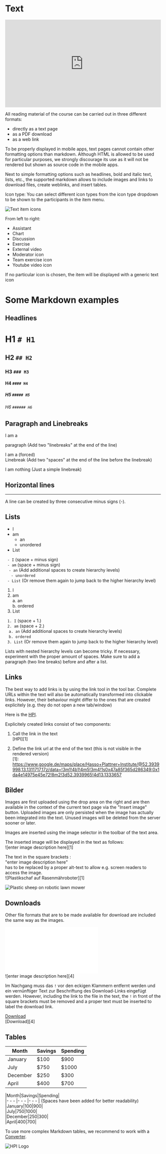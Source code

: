 # Text

<div style="padding:56.25% 0 0 0;position:relative;"><iframe src="https://player.vimeo.com/video/787824320?h=1f73c65841&amp;badge=0&amp;autopause=0&amp;player_id=0&amp;app_id=58479" frameborder="0" allow="autoplay; fullscreen; picture-in-picture" allowfullscreen style="position:absolute;top:0;left:0;width:100%;height:100%;" title="openHPI-guidelines-14-text"></iframe></div><script src="https://player.vimeo.com/api/player.js"></script>


All reading material of the course can be carried out in three different formats: 

 - directly as a text page
 - as a PDF download
 - as a web link

To be properly displayed in mobile apps, text pages cannot contain other formatting options than markdown.
Although HTML is allowed to be used for particular purposes, we strongly discourage its use as it will not be rendered but shown as source code in the mobile apps.
  
Next to simple formatting options such as headlines, bold and italic text, lists, etc., the supported markdown allows to include images and links to download files, create weblinks, and insert tables. 

Icon type:
You can select different icon types from the icon type dropdown to be shown to the participants in the item menu.

![Text item icons](../../../img/courseadministration/items/text_item_icons.png)

From left to right: 

- Assistant
- Chart
- Discussion
- Exercise
- External video
- Moderator icon
- Team exercise icon
- Youtube video icon

If no particular icon is chosen, the item will be displayed with a generic text icon


# Some Markdown examples

## Headlines

# H1  `# H1`

## H2 `## H2`

### H3 `### H3`

#### H4 `#### H4`

##### H5 `##### H5`

###### H6 `###### H6`

## Paragraph and Linebreaks

I am a 

paragraph (Add two "linebreaks" at the end of the line)

I am a (forced)  
Linebreak (Add two "spaces" at the end of the line before the linebreak)

I am 
nothing (Just a simple linebreak)

## Horizontal lines

---
A line can be created by three consecutive minus signs (-).

## Lists

 - I 
 - am 
    - an 
    - unordered
 - List 

` - I` (space + minus sign)  
` - am` (space + minus sign)  
&nbsp;&nbsp;&nbsp;`- an`  (Add additional spaces to create hierarchy levels)  
&nbsp;&nbsp;&nbsp;` - unordered`   
` - List` (Or remove them again to jump back to the higher hierarchy level) 

 

 1. I 
 2. am  
    a. an  
    b. ordered 
 3. List 

` 1. I` (space + 1.)  
` 2. am` (space + 2.)  
&nbsp;&nbsp;&nbsp;`a. an`  (Add additional spaces to create hierarchy levels)  
&nbsp;&nbsp;&nbsp;`b. ordered`   
` 3. List` (Or remove them again to jump back to the higher hierarchy level) 

Lists with nested hierarchy levels can become tricky. If necessary, experiment with the proper amount of spaces. Make sure to add a paragraph (two line breaks) before and after a list.

## Links

The best way to add links is by using the link tool in the tool bar.
Complete URLs within the text will also be automatically transformed into clickable links. However, their behaviour might differ to the ones that are created explicitely (e.g. they do not open a new tab/window)

Here is the [HPI][1].

Explicitely created links consist of two components:  

 1. Call the link in the text  
\[HPI\]\[1\]

 2. Define the link url at the end of the text (this is not visible in the rendered version)  
  \[1\]\: https://www.google.de/maps/place/Hasso+Plattner+Institute/@52.3939998,13.1311717,17z/data=!3m1!4b1!4m5!3m4!1s0x47a85f365d286349:0x1da4e14975e45e72!8m2!3d52.3939965!4d13.1333657


## Bilder

Images are first uploaded using the drop area on the right and are then available in the context of the current text page via the "Insert image" button. Uploaded images are only persisted when the image has actually been integrated into the text. Unused images will be deleted from the server sooner or later.

Images are inserted using the image selector in the toolbar of the text area.

The inserted image will be displayed in the text as follows:    
\!\[enter image description here]\[1]

The text in the square brackets :   
"enter image description here"  
has to be replaced by a proper alt-text to allow e.g. screen readers to access the image.  
\!\[Plastikschaf auf Rasenmähroboter]\[1]

![Plastic sheep on robotic lawn mower](../../../img/courseadministration/items/dolly.png)

## Downloads

Other file formats that are to be made available for download are included the same way as the images.

![enter image description here][4]   
\!\[enter image description here\]\[4]

Im Nachgang muss das `!` vor den eckigen Klammern entfernt werden und ein vernünftiger Text zur Beschriftung des Download-Links eingefügt werden.
However, including the link to the file in the text, the `!` in front of the square brackets must be removed and a proper text must be inserted to label the download link.

[Download][4]  
\[Download]\[4]


## Tables

|Month|Savings|Spending|
|--- |--- |--- |
|January|$100|$900|
|July|$750|$1000|
|December|$250|$300|
|April|$400|$700|

\|Month|Savings|Spending|  
|- - - |- - - |- - - |  (Spaces have been added for better readability)   
|January|$100|$900|  
|July|$750|$1000|  
|December|$250|$300|  
|April|$400|$700|  

To use more complex Markdown tables, we recommend  to work with a [Converter][5].


  [1]: https://www.google.de/maps/place/Hasso+Plattner+Institute/@52.3939998,13.1311717,17z/data=!3m1!4b1!4m5!3m4!1s0x47a85f365d286349:0x1da4e14975e45e72!8m2!3d52.3939965!4d13.1333657
  [3]: ../../../img/courseadministration/items/dolly.png
  [4]: ../../../img/courseadministration/items/1_UploadTest-Ludwigshafen.pdf
  [5]: https://jmalarcon.github.io/markdowntables/

![HPI Logo](../../../img/HPI_Logo.png)
